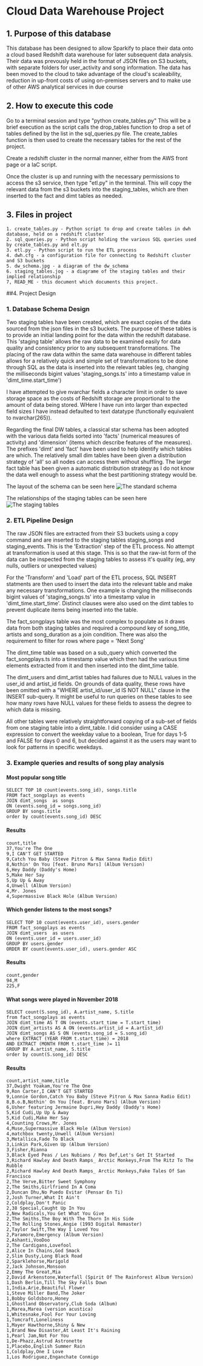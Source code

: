 # Cloud Data Warehouse Project

## 1. Purpose of this database
This database has been designed to allow Sparkify to place their data onto a cloud based Redshift data warehouse for later subsequent data analysis.  Their data was prevously held in the format of JSON files on S3 buckets, with separate folders for user_activity and song information.  The data has been moved to the cloud to take advantage of the cloud's scaleability, reduction in up-front costs of using on-premises servers and to make use of other AWS analytical services in due course 

## 2. How to execute this code
Go to a terminal session and type "python create_tables.py"  This will be a brief execution as the script calls the drop_tables function to drop a set of tables defined by the list in the sql_queries.py file.  The create_tables function is then used to create the necessary tables for the rest of the project.

Create a redshift cluster in the normal manner, either from the AWS front page or a IaC script.

Once the cluster is up and running with the necessary permissions to access the s3 service, then type "etl.py" in the terminal.  This will copy the relevant data from the s3 buckets into the staging_tables, which are then inserted to the fact and dimt tables as needed.

## 3. Files in project
    1. create_tables.py - Python script to drop and create tables in dwh database, held on a redshift cluster
    2. sql_queries.py - Python script holding the various SQL queries used by create_tables.py and elt.py
    3. etl.py - Python script to run the ETL process
    4. dwh.cfg - a configuration file for connecting to Redshift cluster and S3 buckets
    5. dw_schema.jpg - a diagram of the dw_schema
    6. staging_tables.jog - a diagrame of the staging tables and their implied relationship
    7, READ_ME - this document which documents this project.

##4. Project Design
###    1. Database Schema Design
Two staging tables have been created, which are exact copies of the data sourced from the json files in the s3 buckets.  The purpose of these tables is to provide an initial landing point for the data within the redshift database.  This 'staging table' allows the raw data to be examined easily for data quality and consistency prior to any subsequent transformations.  The placing of the raw data within the same data warehouse in different tables allows for a relatively quick and simple set of transformations to be done through SQL as the data is inserted into the relevant tables (eg, changing the milliseconds bigint values  'staging_songs.ts' into a timestamp value in 'dimt_time.start_time')

I have attempted to give nvarchar fields a character limit in order to save storage space as the costs of Redshift storage are proportional to the amount of data being stored.  WHere I have run into larger than expected field sizes I have instead defaulted to text datatype (functionally equivalent to nvarchar(265)).

Regarding the final DW tables, a classical star schema has been adopted with the various data fields sorted into 'facts' (numerical measures of activity) and 'dimension' (items which describe features of the measures).  The prefixes 'dimt' and 'fact' have been used to help identify which tables are which.  The relatively small dim tables have been given a distribution strategy of 'all' so all nodes can access them without shuffling.  The larger fact table has been given a automatic distribution strategy as I do not know the data well enough to assess what the best partitioning strategy would be.

The layout of the schema can be seen here
![The standard schema](/dw_schema.jpg)

The relationships of the staging tables can be seen here
![The staging tables](/staging_tables.jpg)


###    2. ETL Pipeline Design
The raw JSON files are extracted from their S3 buckets using a copy command and are inserted to the staging tables staging_songs and staging_events.  This is the 'Extraction' step of the ETL process.  No attempt at transformation is used at this stage.  This is so that the raw-ist form of the data can be inspected from the staging tables to assess it's quality (eg, any nulls, outliers or unexpected values)

For the 'Transform' and 'Load' part of the ETL process, SQL INSERT statments are then used to insert the data into the relevant table and make any necessary transformations.  One example is changing the milliseconds bigint values of 'staging_songs.ts' into a timestamp value in 'dimt_time.start_time'.  Distinct clauses were also used on the dimt tables to prevent duplicate items being inserted into the table.  

The fact_songplays table was the most complex to populate as it draws data from both staging tables and required a compound key of song_title, artists and song_duration as a join condition.  There was also the requirement to filter for rows where page = 'Next Song'

The dimt_time table was based on a sub_query which converted the fact_songplays.ts into a timestamp value which then had the various time elements extracted from it and then inserted into the dimt_time table.

The dimt_users and dimt_artist tables had failures due to NULL values in the user_id and artist_id fields.  On grounds of data quality, these rows have been omitted with a "WHERE artist_id/user_id IS NOT NULL" clause in the INSERT sub-query.  It might be useful to run queries on these tables to see how many rows have NULL values for these fields to assess the degree to which data is missing.

All other tables were relatively straightforward copying of a sub-set of fields from one staging table into a dimt_table.  I did consider using a CASE expression to convert the weekday value to a boolean, True for days 1-5 and FALSE for days 0 and 6, but decided against it as the users may want to look for patterns in specific weekdays.


###    3. Example queries and results of song play analysis
#### Most popular song title
    SELECT TOP 10 count(events.song_id), songs.title
    FROM fact_songplays as events
    JOIN dimt_songs  as songs
    ON (events.song_id = songs.song_id)
    GROUP BY songs.title
    order by count(events.song_id) DESC

#### Results
    count,title
    37,You're The One
    9,I CAN'T GET STARTED
    9,Catch You Baby (Steve Pitron & Max Sanna Radio Edit)
    8,Nothin' On You [feat. Bruno Mars] (Album Version)
    6,Hey Daddy (Daddy's Home)
    5,Make Her Say
    5,Up Up & Away
    4,Unwell (Album Version)
    4,Mr. Jones
    4,Supermassive Black Hole (Album Version)
    
#### Which gender listens to the most songs?
    SELECT TOP 10 count(events.user_id), users.gender
    FROM fact_songplays as events
    JOIN dimt_users  as users
    ON (events.user_id = users.user_id)
    GROUP BY users.gender
    ORDER BY count(events.user_id), users.gender ASC
    
#### Results
    count,gender
    94,M
    225,F

#### What songs were played in November 2018
    SELECT count(S.song_id), A.artist_name, S.title
    from fact_songplays as events
    JOIN dimt_time AS T ON (events.start_time = T.start_time)
    JOIN dimt_artists AS A ON (events.artist_id = A.artist_id)
    JOIN dimt_songs AS S ON (events.song_id = S.song_id)
    where EXTRACT (YEAR FROM t.start_time) = 2018
    AND EXTRACT (MONTH FROM t.start_time )= 11
    GROUP BY A.artist_name, S.title
    order by count(S.song_id) DESC

#### Results
    count,artist_name,title
    37,Dwight Yoakam,You're The One
    9,Ron Carter,I CAN'T GET STARTED
    9,Lonnie Gordon,Catch You Baby (Steve Pitron & Max Sanna Radio Edit)
    8,B.o.B,Nothin' On You [feat. Bruno Mars] (Album Version)
    6,Usher featuring Jermaine Dupri,Hey Daddy (Daddy's Home)
    5,Kid Cudi,Up Up & Away
    5,Kid Cudi,Make Her Say
    4,Counting Crows,Mr. Jones
    4,Muse,Supermassive Black Hole (Album Version)
    4,matchbox twenty,Unwell (Album Version)
    3,Metallica,Fade To Black
    3,Linkin Park,Given Up (Album Version)
    3,Fisher,Rianna
    3,Black Eyed Peas / Les Nubians / Mos Def,Let's Get It Started
    3,Richard Hawley And Death Ramps_ Arctic Monkeys,From The Ritz To The Rubble
    2,Richard Hawley And Death Ramps_ Arctic Monkeys,Fake Tales Of San Francisco
    2,The Verve,Bitter Sweet Symphony
    2,The Smiths,Girlfriend In A Coma
    2,Duncan Dhu,No Puedo Evitar (Pensar En Ti)
    2,Josh Turner,What It Ain't
    2,Coldplay,Don't Panic
    2,38 Special,Caught Up In You
    2,New Radicals,You Get What You Give
    2,The Smiths,The Boy With The Thorn In His Side
    2,The Rolling Stones,Angie (1993 Digital Remaster)
    2,Taylor Swift,The Way I Loved You
    2,Paramore,Emergency (Album Version)
    2,Ashanti,VooDoo
    2,The Cardigans,Lovefool
    2,Alice In Chains,God Smack
    2,Slim Dusty,Long Black Road
    2,Sparklehorse,Marigold
    2,Jack Johnson,Monsoon
    2,Emmy The Great,Mia
    2,David Arkenstone,Waterfall (Spirit Of The Rainforest Album Version)
    1,Dash Berlin,Till The Sky Falls Down
    1,India.Arie,Beautiful Flower
    1,Steve Miller Band,The Joker
    1,Bobby Goldsboro,Honey
    1,Ghostland Observatory,Club Soda (Album)
    1,Marea,Marea (version acustica)
    1,Whitesnake,Fool For Your Loving
    1,Tomcraft,Loneliness
    1,Mayer Hawthorne,Shiny & New
    1,Brand New Disaster,At Least It's Raining
    1,Pearl Jam,Not For You
    1,De-Phazz,Astrud Astronette
    1,Placebo,English Summer Rain
    1,Coldplay,One I Love
    1,Los Rodriguez,Enganchate Conmigo
